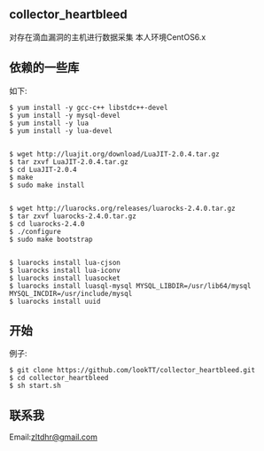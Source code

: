 collector_heartbleed
--------------
对存在滴血漏洞的主机进行数据采集
本人环境CentOS6.x

依赖的一些库
--------------
如下:

    $ yum install -y gcc-c++ libstdc++-devel
    $ yum install -y mysql-devel
    $ yum install -y lua
    $ yum install -y lua-devel


    $ wget http://luajit.org/download/LuaJIT-2.0.4.tar.gz
    $ tar zxvf LuaJIT-2.0.4.tar.gz
    $ cd LuaJIT-2.0.4
    $ make
    $ sudo make install


    $ wget http://luarocks.org/releases/luarocks-2.4.0.tar.gz
    $ tar zxvf luarocks-2.4.0.tar.gz
    $ cd luarocks-2.4.0
    $ ./configure
    $ sudo make bootstrap


    $ luarocks install lua-cjson
    $ luarocks install lua-iconv
    $ luarocks install luasocket
    $ luarocks install luasql-mysql MYSQL_LIBDIR=/usr/lib64/mysql MYSQL_INCDIR=/usr/include/mysql
    $ luarocks install uuid

开始
--------------
例子:

    $ git clone https://github.com/lookTT/collector_heartbleed.git
    $ cd collector_heartbleed
    $ sh start.sh


联系我
--------------
Email:zltdhr@gmail.com
